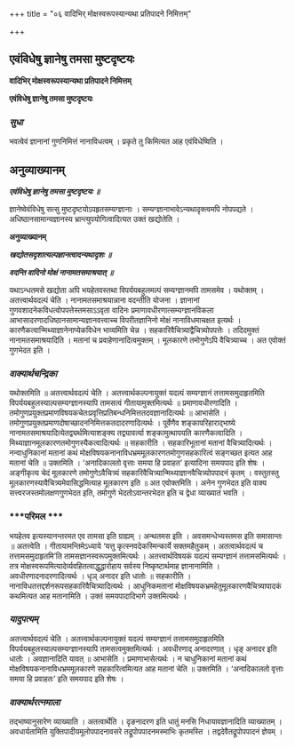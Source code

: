 +++
title = "०६ वादिभिर् मोक्षस्वरूपस्यान्यथा प्रतिपादने निमित्तम्"

+++


## एवंविधेषु ज्ञानेषु तमसा मुष्टदृष्टयः

**वादिभिर् मोक्षस्वरूपस्यान्यथा प्रतिपादने निमित्तम्**

**एवंविधेषु ज्ञानेषु तमसा मुष्टदृष्टयः**

### ***सुधा***

भवत्वेवं ज्ञानानां गुणनिमित्तं नानाविधत्वम् । प्रकृते तु किमित्यत आह एवंविधेष्विति ।

## **अनुव्याख्यानम्**

***एवंविधेषु ज्ञानेषु तमसा मुष्टदृष्टयः ॥***

ज्ञानेष्वेवंविधेषु सत्सु मुष्टदृष्टयोऽपहृतसम्यग्ज्ञानाः । सम्यग्ज्ञानाभावेऽन्यथादृक्त्वमपि नोपपद्यते । अधिष्ठानसामान्यज्ञानस्य भ्रान्त्युपयोगित्वादित्यत उक्तं खद्योतेति ।

**अनुव्याख्यानम्**

***खद्योतसदृशात्यल्पज्ञानत्वादन्यथादृशः ॥***

***वदन्ति वादिनो मोक्षं नानामतसमाश्रयात् ॥***

यथाऽन्धतमसे खद्योता अपि भयहेतवस्तथा विपर्ययबहुलमल्पं सम्यग्ज्ञानमपि तामसमेव । यथोक्तम् । अतत्त्वार्थवदल्पं चेति । नानामतसमाश्रयान्नाना वदन्तीति योजना । ज्ञानानां गुणवशादनेकविधत्वोपपत्तेस्तमसाऽऽवृता वादिनः प्रमाणावधीरणात्सम्यग्ज्ञानविकला आभासादरणादधिष्ठानसामान्यज्ञानवत्त्वाच्च विपरीतज्ञानिनो मोक्षं नानाविधमाचक्षत इत्यर्थः । कारणैकत्वान्मिथ्याज्ञानेनाप्येकविधेन भाव्यमिति चेन्न । सहकारिवैचित्र्याद्वैचित्र्योपपत्तेः । तदिदमुक्तं नानामतसमाश्रयादिति । मतानां च प्रवाहेणानादित्वमुक्तम् । मूलकारणे तमोगुणेऽपि वैचित्र्याच्च । अत एवोक्तं गुणभेदत इति ।

### ***वाक्यार्थचन्द्रिका***

यथोक्तमिति ॥ अतत्त्वार्थवदल्पं चेति । अतत्त्वार्थकल्पनायुक्तं यदल्पं सम्यग्ज्ञानं तत्तामसमुदाहृतमिति विपर्ययबहुलस्याल्पसम्यग्ज्ञानस्यापि तामसत्वं गीतायामुक्तमित्यर्थः ॥ प्रमाणावधीरणादिति । तमोगुणप्रयुक्तप्रमाणविषयकचेतःप्रवृत्तिप्रतिबन्धनिमित्ततदवज्ञानादित्यर्थः ॥ आभासेति । तमोगुणप्रयुक्तप्रमाणदोषाच्छादननिमित्तकतदादरणादित्यर्थः । पूर्वेणैव शङ्कापरिहाराद्भाष्ये नानामतसमाश्रयादित्येतद्व्यर्थमित्याशङ्क्य तद्व्यावर्त्या शङ्कामुत्थापयति कारणैकत्वादिति । मिथ्याज्ञानमूलकारणतमोगुणस्यैकत्वादित्यर्थः ॥ सहकारीति । सहकारिभूतानां मतानां वैचित्र्यादित्यर्थः । नन्वाधुनिकानां मतानां कथं मोक्षविषयकनानाविधभ्रममूलकारणतमोगुणसहकारित्वं सङ्गच्छत इत्यत आह मतानां चेति ॥ उक्तमिति । ‘अनादिकालतो वृत्ताः समया हि प्रवाहत’ इत्यादिना समयपाद इति शेषः । अङ्गीकृत्य चेदं मूलकारणे तमोगुणेऽवैचित्र्यं सहकारिवैचित्र्यान्मिथ्याज्ञानवैचित्र्योपपादनं कृतम् । वस्तुतस्तु मूलकारणस्यावैचित्र्यमेवासिद्धमित्याह मूलकारण इति ॥ अत एवोक्तमिति । अनेन गुणभेदत इति वाक्य सत्त्वरजस्तमोलक्षणगुणभेदत इति, तमोगुणे भेदतोऽवान्तरभेदत इति च द्वेधा व्याख्यातं भवति ।

### ***परिमल ***

भयहेतव इत्यस्यानन्तरमत एव तामसा इति ग्राह्यम् । अन्थतमस इति । अवसमन्धेभ्यस्तमस इति समासान्तः ॥ अतत्त्वेति । गीतायामन्तिमेऽध्याये ‘यत्तु कृत्स्नवदेकस्मिन्कार्ये सक्तमहैतुकम् । अतत्वार्थवदल्पं च तत्तामसमुदाहृतमि’ति तामसज्ञानस्वरूपमुक्तमित्यर्थः । अतत्त्वार्थविषयकं यदल्पं सम्यग्ज्ञानं तत्तामसमित्यर्थः । तत्र मोक्षस्वरूपमित्यादेर्व्यवहितत्वाद्धुद्धारोहाय सर्वस्य निष्कृष्टार्थमाह ज्ञानानामिति । अवधीरणादनादरणादित्यर्थः । धृञ् अनादर इति धातोः ॥ सहकारीति । नानाविधतत्तद्दर्शनरूपसहकारिवैचित्र्यादित्यर्थः । आधुनिकमतानां मोक्षविषयकभ्रमहेतुमूलकारणवैचित्र्यापादकं कथमित्यत आह मतानामिति । उक्तं समयपादादिभागे उक्तमित्यर्थः ।

### ***यादुपत्यम्***

अतत्त्वार्थवदल्पं चेति । अतत्त्वार्थकल्पनायुक्तं यदल्पं सम्यग्ज्ञानं तत्तामसमुदाहृतमिति विपर्ययबहुलस्याल्पसम्यग्ज्ञानस्यापि तामसत्वमुक्तमित्यर्थः । अवधीरणाद् अनादरणात् । धृङ् अनादर इति धातोः । अवज्ञानादिति यावत् ॥ आभासेति । प्रमाणाभासेत्यर्थः । न चाधुनिकानां मतानां कथं मोक्षविषयकनानाविधभ्रममूलकारणे सहकारित्वमित्यत आह मतानां चेति ॥ उक्तमिति । ‘अनादिकालतो वृत्ताः समया हि प्रवाहतः’ इति समयपाद इति शेषः ।

### ***वाक्यार्थरत्नमाला***

तद्भाष्यानुसारेण व्याख्याति । अतत्वार्थेति । दृङनादरण इति धातुं मनसि निधायावज्ञानादिति व्याख्यातम् । अवधार्यतामिति युक्तिपादीयमूलोपपादनावसरे तद्रूपोपपादनमस्माभिः कृतमस्ति । तद्वदेवैतद्रूपोपपादनं ज्ञेयम् ।


